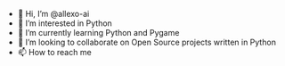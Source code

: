 - 👋 Hi, I’m @allexo-ai
- 👀 I’m interested in Python
- 🌱 I’m currently learning Python and Pygame
- 💞️ I’m looking to collaborate on Open Source projects written in Python
- 📫 How to reach me

<!---
allexo-ai/allexo-ai is a ✨ special ✨ repository because its `README.md` (this file) appears on your GitHub profile.
You can click the Preview link to take a look at your changes.
--->

